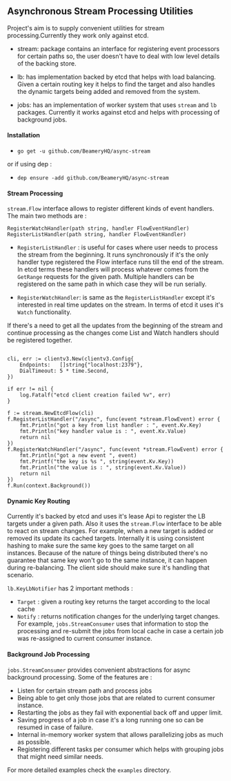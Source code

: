 ## Asynchronous Stream Processing Utilities

Project's aim is to supply convenient utilities for stream processing.Currently they work only against etcd.

 - stream: package contains an interface for registering event processors for certain paths so, the user
 doesn't have to deal with low level details of the backing store.
 
 - lb: has implementation backed by etcd that helps with load balancing. Given a certain routing key it helps to
 find the target and also handles the dynamic targets being added and removed from the system.
 
 - jobs: has an implementation of worker system that uses `stream` and `lb` packages.
 Currently it works against etcd and helps with processing of background jobs.
 
 
 
#### Installation


  - `go get -u github.com/BeameryHQ/async-stream`
  
  or if using dep : 
  
  - `dep ensure -add github.com/BeameryHQ/async-stream`
  

#### Stream Processing

`stream.Flow` interface allows to register different kinds of event handlers.
The main two methods are : 

```golang
RegisterWatchHandler(path string, handler FlowEventHandler)
RegisterListHandler(path string, handler FlowEventHandler)
```

- `RegisterListHandler` : is useful for cases where user needs to process the stream from the beginning. It runs synchronously
if it's the only handler type registered the Flow interface runs till the end of the stream. In etcd terms these handlers 
will process whatever comes from the `GetRange` requests for the given path.
Multiple handlers can be registered on the same path in which case they will be run serially.

 
- `RegisterWatchHandler`: is same as the `RegisterListHandler` except it's interested in real time updates on the stream. In terms of
etcd it uses it's `Watch` functionality.

If there's a need to get all the updates from the beginning of the stream and continue processing as the changes come List and Watch
handlers should be registered together.


```golang

cli, err := clientv3.New(clientv3.Config{
    Endpoints:   []string{"localhost:2379"},
	DialTimeout: 5 * time.Second,
})

if err != nil {
    log.Fatalf("etcd client creation failed %v", err)
}

f := stream.NewEtcdFlow(cli)
f.RegisterListHandler("/async", func(event *stream.FlowEvent) error {
	fmt.Println("got a key from list handler : ", event.Kv.Key)
	fmt.Println("key handler value is : ", event.Kv.Value)
	return nil
})
f.RegisterWatchHandler("/async", func(event *stream.FlowEvent) error {
    fmt.Println("got a new event ", event)
    fmt.Printf("the key is %s ", string(event.Kv.Key))
    fmt.Println("the value is : ", string(event.Kv.Value))
    return nil
})
f.Run(context.Background())
```


#### Dynamic Key Routing

Currently it's backed by etcd and uses it's lease Api to register the LB targets under a given path.
Also it uses the `stream.Flow` interface to be able to react on stream changes. For example, when a new
target is added or removed its update its cached targets. Internally it is using consistent hashing to make
sure the same key goes to the same target on all instances. Because of the nature of things being distributed
there's no guarantee that same key won't go to the same instance, it can happen during re-balancing. The client side
should make sure it's handling that scenario. 

`lb.KeyLbNotifier` has 2 important methods :

- `Target` : given a routing key returns the target according to the local cache
- `Notify` : returns notification changes for the underlying target changes. For example,
`jobs.StreamConsumer` uses that information to stop the processing and re-submit the jobs from local cache
in case a certain job was re-assigned to current consumer instance.


#### Background Job Processing

`jobs.StreamConsumer` provides convenient abstractions for async background processing. Some of the features are :

- Listen for certain stream path and process jobs
- Being able to get only those jobs that are related to current consumer instance.
- Restarting the jobs as they fail with exponential back off and upper limit.
- Saving progress of a job in case it's a long running one so can be resumed in case of failure.
- Internal in-memory worker system that allows parallelizing jobs as much as possible.
- Registering different tasks per consumer which helps with grouping jobs that might need similar needs. 
 


For more detailed examples check the `examples` directory.
